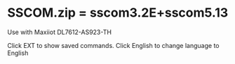 # SSCOM.zip = sscom3.2E+sscom5.13
Use with Maxiiot DL7612-AS923-TH

Click EXT to show saved commands.
Click English to change language to English

